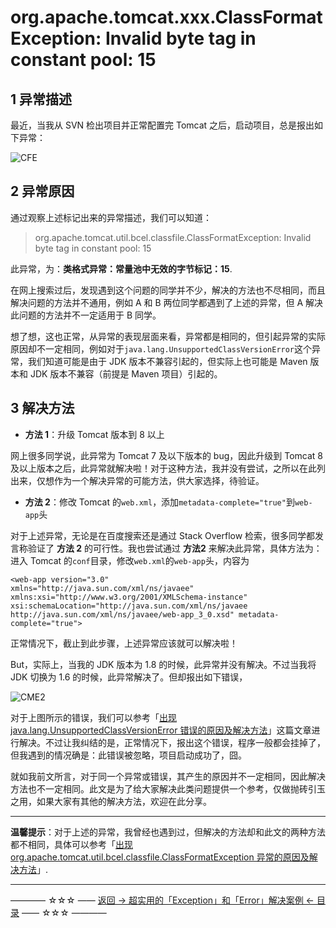 # org.apache.tomcat.xxx.ClassFormatException: Invalid byte tag in constant pool: 15

## 1 异常描述

最近，当我从 SVN 检出项目并正常配置完 Tomcat 之后，启动项目，总是报出如下异常：

![CFE](http://img.blog.csdn.net/20171107152404359)

## 2 异常原因

通过观察上述标记出来的异常描述，我们可以知道：

> org.apache.tomcat.util.bcel.classfile.ClassFormatException: Invalid byte tag in constant pool: 15

此异常，为：**类格式异常：常量池中无效的字节标记：15**.

在网上搜索过后，发现遇到这个问题的同学并不少，解决的方法也不尽相同，而且解决问题的方法并不通用，例如 A 和 B 两位同学都遇到了上述的异常，但 A 解决此问题的方法并不一定适用于 B 同学。

想了想，这也正常，从异常的表现层面来看，异常都是相同的，但引起异常的实际原因却不一定相同，例如对于`java.lang.UnsupportedClassVersionError`这个异常，我们知道可能是由于 JDK 版本不兼容引起的，但实际上也可能是 Maven 版本和 JDK 版本不兼容（前提是 Maven 项目）引起的。


## 3 解决方法

- **方法 1**：升级 Tomcat 版本到 8 以上

网上很多同学说，此异常为 Tomcat 7 及以下版本的 bug，因此升级到 Tomcat 8 及以上版本之后，此异常就解决啦！对于这种方法，我并没有尝试，之所以在此列出来，仅想作为一个解决异常的可能方法，供大家选择，待验证。

- **方法 2**：修改 Tomcat 的`web.xml`，添加`metadata-complete="true"`到`web-app`头

对于上述异常，无论是在百度搜索还是通过 Stack Overflow 检索，很多同学都发言称验证了 **方法 2** 的可行性。我也尝试通过 **方法2** 来解决此异常，具体方法为：进入 Tomcat 的`conf`目录，修改`web.xml`的`web-app`头，内容为

```
<web-app version="3.0" 
xmlns="http://java.sun.com/xml/ns/javaee" 
xmlns:xsi="http://www.w3.org/2001/XMLSchema-instance" 
xsi:schemaLocation="http://java.sun.com/xml/ns/javaee http://java.sun.com/xml/ns/javaee/web-app_3_0.xsd" metadata-complete="true">
```

正常情况下，截止到此步骤，上述异常应该就可以解决啦！

But，实际上，当我的 JDK 版本为 1.8 的时候，此异常并没有解决。不过当我将 JDK 切换为 1.6 的时候，此异常解决了。但却报出如下错误，

![CME2](http://img.blog.csdn.net/20171107160047154)

对于上图所示的错误，我们可以参考「[出现 java.lang.UnsupportedClassVersionError 错误的原因及解决方法](https://github.com/guobinhit/solutioncase-throwable/blob/master/solution-cases/class-version-error.md)」这篇文章进行解决。不过让我纠结的是，正常情况下，报出这个错误，程序一般都会挂掉了，但我遇到的情况确是：此错误被忽略，项目启动成功了，囧。

就如我前文所言，对于同一个异常或错误，其产生的原因并不一定相同，因此解决方法也不一定相同。此文是为了给大家解决此类问题提供一个参考，仅做抛砖引玉之用，如果大家有其他的解决方法，欢迎在此分享。


----------

**温馨提示**：对于上述的异常，我曾经也遇到过，但解决的方法却和此文的两种方法都不相同，具体可以参考「[出现 org.apache.tomcat.util.bcel.classfile.ClassFormatException 异常的原因及解决方法](https://github.com/guobinhit/solutioncase-throwable/blob/master/solution-cases/class-format-exception.md)」.




----------
———— ☆☆☆ —— [返回 -> 超实用的「Exception」和「Error」解决案例 <- 目录](https://github.com/guobinhit/cg-blog/blob/master/articles/solutioncase/README.md) —— ☆☆☆ ————